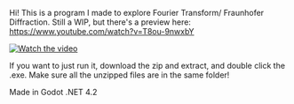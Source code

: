 Hi! This is a program I made to explore Fourier Transform/ Fraunhofer Diffraction. 
Still a WIP, but there's a preview here: https://www.youtube.com/watch?v=T8ou-9nwxbY

[![Watch the video](https://img.youtube.com/vi/T8ou-9nwxbY/maxresdefault.jpg)](https://www.youtube.com/watch?v=T8ou-9nwxbY)

If you want to just run it, download the zip and extract, and double click the .exe. Make sure all the unzipped files are in the same folder!

Made in Godot .NET 4.2
